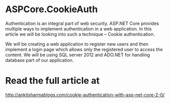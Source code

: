 # ASPCore.CookieAuth
Authentication is an integral part of web security. ASP.NET Core provides multiple ways to implement authentication in a web application. In this article we will be looking into such a technique – Cookie authentication.

We will be creating a web application to register new users and then implement a login page which allows only the registered user to access the content. We will be using SQL server 2012 and ADO.NET for handling database part of our application.
# Read the full article at
http://ankitsharmablogs.com/cookie-authentication-with-asp-net-core-2-0/
